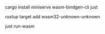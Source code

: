 cargo install miniserve wasm-bindgen-cli just

rustup target add wasm32-unknown-unknown

just run-wasm
